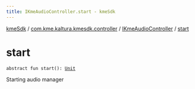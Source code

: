 ```yaml
---
title: IKmeAudioController.start - kmeSdk
---
```


[kmeSdk](../../index.html) / [com.kme.kaltura.kmesdk.controller](../index.html) / [IKmeAudioController](index.html) / [start](./start.html)

# start

`abstract fun start(): `[`Unit`](https://kotlinlang.org/api/latest/jvm/stdlib/kotlin/-unit/index.html)

Starting audio manager

